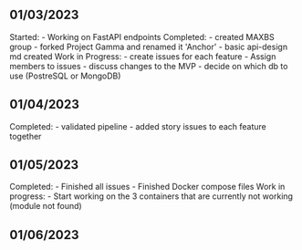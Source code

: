 ## 01/03/2023

Started:
    - Working on FastAPI endpoints
Completed:
    - created MAXBS group
    - forked Project Gamma and renamed it 'Anchor'
    - basic api-design md created
Work in Progress:
    - create issues for each feature
    - Assign members to issues
    - discuss changes to the MVP
    - decide on which db to use (PostreSQL or MongoDB)

## 01/04/2023
Completed:
    - validated pipeline
    - added story issues to each feature together

## 01/05/2023

Completed:
    - Finished all issues
    - Finished Docker compose files
Work in progress:
    - Start working on the 3 containers that are currently not working (module not found)

## 01/06/2023
